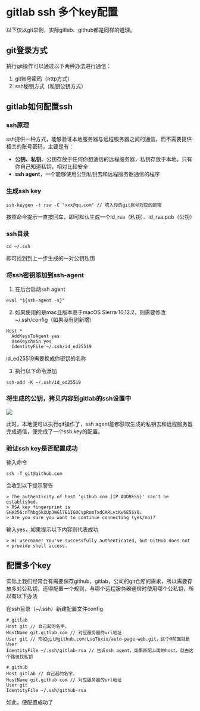 # gitlab ssh 多个key配置

以下仅以git举例，实际gitlab、github都是同样的道理。

## git登录方式

执行git操作可以通过以下两种办法进行通信：

1. git账号密码（http方式）
2. ssh秘钥方式（私钥公钥方式）

## gitlab如何配置ssh

### ssh原理

ssh提供一种方式，能够验证本地服务器与远程服务器之间的通信，而不需要提供相关的账号密码，主要是有：

- **公钥、私钥**。公钥存放于任何你想通信的远程服务器，私钥存放于本地，只有你自己知道私钥，相对比较安全
- **ssh agent**，一个能够使用公钥私钥去和远程服务器通信的程序

### 生成ssh key

```
ssh-keygen -t rsa -C "xxx@qq.com" // 填入你的git账号对应的邮箱
```

按照命令提示一直按回车，即可默认生成一个id_rsa（私钥）、id_rsa.pub（公钥）

###  ssh目录

```
cd ~/.ssh
```

即可找到到上一步生成的一对公钥私钥

### 将ssh密钥添加到ssh-agent

1. 在后台启动ssh agent

```
eval "${ssh-agent -s}"
```

2. 如果使用的是mac且版本高于macOS Sierra 10.12.2，则需要修改~/.ssh/config（如果没有则新增）

```
Host *
  AddKeysToAgent yes
  UseKeychain yes
  IdentityFile ~/.ssh/id_ed25519
```

id_ed25519需要换成你密钥的名称


3. 执行以下命令添加

```
ssh-add -K ~/.ssh/id_ed25519
```

### 将生成的公钥，拷贝内容到gitlab的ssh设置中

![](https://img-blog.csdnimg.cn/img_convert/b0b6a29eed1b39dc54892ee8744a7f48.png)

此时，本地便可以执行git操作了，ssh agent能都获取生成的私钥去和远程服务器完成通信，便完成了一个ssh key的配置。

### 验证ssh key是否配置成功

输入命令

```
ssh -T git@github.com
```

会收到以下提示警告

```
> The authenticity of host 'github.com (IP ADDRESS)' can't be established.
> RSA key fingerprint is SHA256:nThbg6kXUpJWGl7E1IGOCspRomTxdCARLviKw6E5SY8.
> Are you sure you want to continue connecting (yes/no)?
```

输入yes，如果提示以下内容则代表成功

```
> Hi username! You've successfully authenticated, but GitHub does not
> provide shell access.
```

## 配置多个key

实际上我们经常会有需要保存github，gitlab，公司的git仓库的需求，所以需要存放多对公私钥，还得配置一个规则，与哪个远程服务器通信时使用哪个公私钥，所以有以下办法

在ssh目录（~/.ssh）新建配置文件config

```
# gitlab
Host git // 自己起的名字，
HostName git.gitlab.com // 对应服务器的url地址
User git // 形如git@github.com:LuoTuxiu/auto-page-web.git，这个@前面就是User
IdentityFile ~/.ssh/gitlab-rsa // 告诉ssh agent，如果匹配上面的host，就去这个路径找私钥

# github
Host gitlab // 自己起的名字，
HostName git.github.com // 对应服务器的url地址
User git 
IdentityFile ~/.ssh/github-rsa
```

如此，便配置成功了

